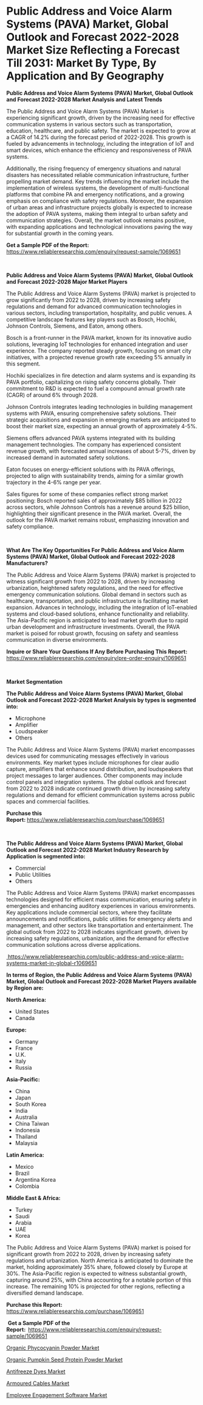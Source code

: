 <p><h1>Public Address and Voice Alarm Systems (PAVA) Market, Global Outlook and Forecast 2022-2028 Market Size Reflecting a Forecast Till 2031: Market By Type, By Application and By Geography</h1></p><p><strong>Public Address and Voice Alarm Systems (PAVA) Market, Global Outlook and Forecast 2022-2028 Market Analysis and Latest Trends</strong></p>
<p><p>The Public Address and Voice Alarm Systems (PAVA) Market is experiencing significant growth, driven by the increasing need for effective communication systems in various sectors such as transportation, education, healthcare, and public safety. The market is expected to grow at a CAGR of 14.2% during the forecast period of 2022-2028. This growth is fueled by advancements in technology, including the integration of IoT and smart devices, which enhance the efficiency and responsiveness of PAVA systems.</p><p>Additionally, the rising frequency of emergency situations and natural disasters has necessitated reliable communication infrastructure, further propelling market demand. Key trends influencing the market include the implementation of wireless systems, the development of multi-functional platforms that combine PA and emergency notifications, and a growing emphasis on compliance with safety regulations. Moreover, the expansion of urban areas and infrastructure projects globally is expected to increase the adoption of PAVA systems, making them integral to urban safety and communication strategies. Overall, the market outlook remains positive, with expanding applications and technological innovations paving the way for substantial growth in the coming years.</p></p>
<p><strong>Get a Sample PDF of the Report:&nbsp;</strong> <a href="https://www.reliableresearchiq.com/enquiry/request-sample/1069651">https://www.reliableresearchiq.com/enquiry/request-sample/1069651</a></p>
<p>&nbsp;</p>
<p><strong>Public Address and Voice Alarm Systems (PAVA) Market, Global Outlook and Forecast 2022-2028 Major Market Players</strong></p>
<p><p>The Public Address and Voice Alarm Systems (PAVA) market is projected to grow significantly from 2022 to 2028, driven by increasing safety regulations and demand for advanced communication technologies in various sectors, including transportation, hospitality, and public venues. A competitive landscape features key players such as Bosch, Hochiki, Johnson Controls, Siemens, and Eaton, among others.</p><p>Bosch is a front-runner in the PAVA market, known for its innovative audio solutions, leveraging IoT technologies for enhanced integration and user experience. The company reported steady growth, focusing on smart city initiatives, with a projected revenue growth rate exceeding 5% annually in this segment.</p><p>Hochiki specializes in fire detection and alarm systems and is expanding its PAVA portfolio, capitalizing on rising safety concerns globally. Their commitment to R&D is expected to fuel a compound annual growth rate (CAGR) of around 6% through 2028.</p><p>Johnson Controls integrates leading technologies in building management systems with PAVA, ensuring comprehensive safety solutions. Their strategic acquisitions and expansion in emerging markets are anticipated to boost their market size, expecting an annual growth of approximately 4-5%.</p><p>Siemens offers advanced PAVA systems integrated with its building management technologies. The company has experienced consistent revenue growth, with forecasted annual increases of about 5-7%, driven by increased demand in automated safety solutions.</p><p>Eaton focuses on energy-efficient solutions with its PAVA offerings, projected to align with sustainability trends, aiming for a similar growth trajectory in the 4-6% range per year.</p><p>Sales figures for some of these companies reflect strong market positioning: Bosch reported sales of approximately $85 billion in 2022 across sectors, while Johnson Controls has a revenue around $25 billion, highlighting their significant presence in the PAVA market. Overall, the outlook for the PAVA market remains robust, emphasizing innovation and safety compliance.</p></p>
<p>&nbsp;</p>
<p><strong>What Are The Key Opportunities For Public Address and Voice Alarm Systems (PAVA) Market, Global Outlook and Forecast 2022-2028 Manufacturers?</strong></p>
<p><p>The Public Address and Voice Alarm Systems (PAVA) market is projected to witness significant growth from 2022 to 2028, driven by increasing urbanization, heightened safety regulations, and the need for effective emergency communication solutions. Global demand in sectors such as healthcare, transportation, and public infrastructure is facilitating market expansion. Advances in technology, including the integration of IoT-enabled systems and cloud-based solutions, enhance functionality and reliability. The Asia-Pacific region is anticipated to lead market growth due to rapid urban development and infrastructure investments. Overall, the PAVA market is poised for robust growth, focusing on safety and seamless communication in diverse environments.</p></p>
<p><strong>Inquire or Share Your Questions If Any Before Purchasing This Report:</strong> <a href="https://www.reliableresearchiq.com/enquiry/pre-order-enquiry/1069651">https://www.reliableresearchiq.com/enquiry/pre-order-enquiry/1069651</a></p>
<p>&nbsp;</p>
<p><strong>Market Segmentation</strong></p>
<p><strong>The Public Address and Voice Alarm Systems (PAVA) Market, Global Outlook and Forecast 2022-2028 Market Analysis by types is segmented into:</strong></p>
<p><ul><li>Microphone</li><li>Amplifier</li><li>Loudspeaker</li><li>Others</li></ul></p>
<p><p>The Public Address and Voice Alarm Systems (PAVA) market encompasses devices used for communicating messages effectively in various environments. Key market types include microphones for clear audio capture, amplifiers that enhance sound distribution, and loudspeakers that project messages to larger audiences. Other components may include control panels and integration systems. The global outlook and forecast from 2022 to 2028 indicate continued growth driven by increasing safety regulations and demand for efficient communication systems across public spaces and commercial facilities.</p></p>
<p><strong>Purchase this Report:&nbsp;</strong><a href="https://www.reliableresearchiq.com/purchase/1069651">https://www.reliableresearchiq.com/purchase/1069651</a></p>
<p>&nbsp;</p>
<p><strong>The Public Address and Voice Alarm Systems (PAVA) Market, Global Outlook and Forecast 2022-2028 Market Industry Research by Application is segmented into:</strong></p>
<p><ul><li>Commercial</li><li>Public Utilities</li><li>Others</li></ul></p>
<p><p>The Public Address and Voice Alarm Systems (PAVA) market encompasses technologies designed for efficient mass communication, ensuring safety in emergencies and enhancing auditory experiences in various environments. Key applications include commercial sectors, where they facilitate announcements and notifications, public utilities for emergency alerts and management, and other sectors like transportation and entertainment. The global outlook from 2022 to 2028 indicates significant growth, driven by increasing safety regulations, urbanization, and the demand for effective communication solutions across diverse applications.</p></p>
<p><a href="https://www.reliableresearchiq.com/public-address-and-voice-alarm-systems-market-in-global-r1069651">&nbsp;https://www.reliableresearchiq.com/public-address-and-voice-alarm-systems-market-in-global-r1069651</a></p>
<p><strong>In terms of Region, the Public Address and Voice Alarm Systems (PAVA) Market, Global Outlook and Forecast 2022-2028 Market Players available by Region are:</strong></p>
<p>
    <p> <strong> North America: </strong>
        <ul>
            <li>United States</li>
            <li>Canada</li>
        </ul>
        </p> 
    <p> <strong> Europe: </strong>
        <ul>
            <li>Germany</li>
            <li>France</li>
            <li>U.K.</li>
            <li>Italy</li>
            <li>Russia</li>
        </ul>
        </p> 
    <p> <strong> Asia-Pacific: </strong>
        <ul>
            <li>China</li>
            <li>Japan</li>
            <li>South Korea</li>
            <li>India</li>
            <li>Australia</li>
            <li>China Taiwan</li>
            <li>Indonesia</li>
            <li>Thailand</li>
            <li>Malaysia</li>
        </ul>
        </p> 
    <p> <strong> Latin America: </strong>
        <ul>
            <li>Mexico</li>
            <li>Brazil</li>
            <li>Argentina Korea</li>
            <li>Colombia</li>
        </ul>
        </p> 
    <p> <strong> Middle East & Africa: </strong>
        <ul>
            <li>Turkey</li>
            <li>Saudi</li>
            <li>Arabia</li>
            <li>UAE</li>
            <li>Korea</li>
        </ul>
    </p>
    </p>
<p><p>The Public Address and Voice Alarm Systems (PAVA) market is poised for significant growth from 2022 to 2028, driven by increasing safety regulations and urbanization. North America is anticipated to dominate the market, holding approximately 35% share, followed closely by Europe at 30%. The Asia-Pacific region is expected to witness substantial growth, capturing around 25%, with China accounting for a notable portion of this increase. The remaining 10% is projected for other regions, reflecting a diversified demand landscape.</p></p>
<p><strong>Purchase this Report: </strong><a href="https://www.reliableresearchiq.com/purchase/1069651">https://www.reliableresearchiq.com/purchase/1069651</a></p>
<p>&nbsp;<strong>Get a Sample PDF of the Report:&nbsp;&nbsp;</strong><a href="https://www.reliableresearchiq.com/enquiry/request-sample/1069651">https://www.reliableresearchiq.com/enquiry/request-sample/1069651</a></p>
<p><strong></strong></p>
<p><p><a href="https://www.linkedin.com/pulse/exploring-organic-phycocyanin-powder-market-dynamics-global-ihjvc?trackingId=sGv6GahqTTi5gqxqwrKQGA%3D%3D">Organic Phycocyanin Powder Market</a></p><p><a href="https://www.linkedin.com/pulse/global-organic-pumpkin-seed-protein-powder-market-projected-gaorc?trackingId=UiMm9XKrTyOKDrQA0rfrrA%3D%3D">Organic Pumpkin Seed Protein Powder Market</a></p><p><a href="https://www.linkedin.com/pulse/global-antifreeze-dyes-market-focus-application-end-use-industry-v0i0c?trackingId=NRKmDVpLSfSZ4req6D5YTQ%3D%3D">Antifreeze Dyes Market</a></p><p><a href="https://www.linkedin.com/pulse/armoured-cables-market-research-report-exploring-size-revenue-vqghf?trackingId=ajGx%2BcpoQjqkGf2Ow0AkNw%3D%3D">Armoured Cables Market</a></p><p><a href="https://www.linkedin.com/pulse/employee-engagement-software-market-size-share-trends-analysis-cuh6e?trackingId=hA%2ByQf9EQxGp8heEKr9WDg%3D%3D">Employee Engagement Software Market</a></p></p>